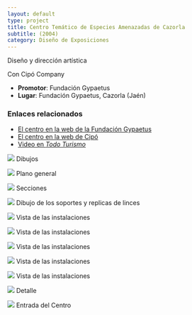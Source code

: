 ```yaml
---
layout: default 
type: project
title: Centro Temático de Especies Amenazadas de Cazorla  
subtitle: (2004)
category: Diseño de Exposiciones
---
```


Diseño y dirección artística

Con Cipó Company

- **Promotor**: Fundación Gypaetus
- **Lugar**: Fundación Gypaetus, Cazorla (Jaén)

### Enlaces relacionados

- [El centro en la web de la Fundación Gypaetus](http://www.gypaetus.org/contenido/index/seccion/ceteam/view/ceteam)
- [El centro en la web de Cipó](http://cipocompany.com/portfolios/centro-de-especies-amenazadas-del-parque-natural-de-cazorla/)
- [Video en *Todo Turismo*](http://www.youtube.com/watch?v=HNBqAM6_pkI)

![](01.jpg)
Dibujos

![](02.jpg)
Plano general

![](03.jpg)
Secciones

![](04.jpg)
Dibujo de los soportes y replicas de linces

![](05.jpg)
Vista de las instalaciones

![](06.jpg)
Vista de las instalaciones

![](07.jpg)
Vista de las instalaciones

![](08.jpg)
Vista de las instalaciones

![](09.jpg)
Vista de las instalaciones

![](10.jpg)
Detalle

![](11.jpg)
Entrada del Centro
